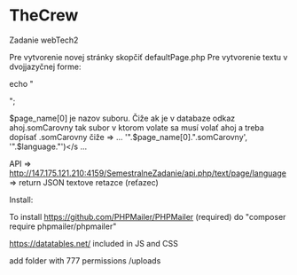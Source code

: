 # TheCrew
Zadanie webTech2

Pre vytvorenie novej stránky skopčiť defaultPage.php
Pre vytvorenie textu v dvojjazyčnej forme:

echo "<div id='idText'><script>initText(document.getElementById('idText'),'".$page_name[0]."', '".$language."')</script></div>";

$page_name[0] je nazov suboru. Čiže ak je v databaze odkaz ahoj.somCarovny tak subor v ktorom volate sa musí volať ahoj a treba dopísať .somCarovny čiže => ... '".$page_name[0].".somCarovny', '".$language."')</s ...


API => http://147.175.121.210:4159/SemestralneZadanie/api.php/text/page/language => return JSON textove retazce (reťazec)

Install:

To install https://github.com/PHPMailer/PHPMailer (required) do "composer require phpmailer/phpmailer"

https://datatables.net/ included in JS and CSS

add folder with 777 permissions /uploads
